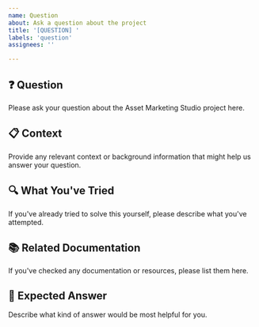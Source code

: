 ```yaml
---
name: Question
about: Ask a question about the project
title: '[QUESTION] '
labels: 'question'
assignees: ''

---
```


## ❓ Question
Please ask your question about the Asset Marketing Studio project here.

## 📋 Context
Provide any relevant context or background information that might help us answer your question.

## 🔍 What You've Tried
If you've already tried to solve this yourself, please describe what you've attempted.

## 📚 Related Documentation
If you've checked any documentation or resources, please list them here.

## 🎯 Expected Answer
Describe what kind of answer would be most helpful for you.